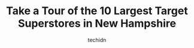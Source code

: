 ---
layout: ampstory
image: https://i0.wp.com/paketmu.com/wp-content/uploads/2023/06/target-0-in-new-hampshire-1686371652.jpeg?resize=640,853
author: techidn
featured: false
description: Explore the diverse Target Superstore scene in New Hampshire, home to an incredible selection of 10 establishments catering to every taste. Whether youre in search of iconic favorites or un
title: Take a Tour of the 10 Largest Target Superstores in New Hampshire
cover:
   title: Take a Tour of the 10 Largest Target Superstores in New Hampshire
   subtitle: RICKPATE
   background: https://paketmu.com/wp-content/uploads/2023/06/target-0-in-new-hampshire-1686371652.jpeg

pages: 
 - layout: thirds
   top: <h1>#1 Target</h1>
   bottom: "<p>The rest of the store was ok but forget about the shoe department. Wow! What a mess. I then asked for someone to order me a pair of shoes since I couldnt find my size in</p>"
   background: https://paketmu.com/wp-content/uploads/2023/06/target-1-in-new-hampshire-1686371652.jpeg
   backgroundblur: true
 - layout: thirds
   top: <h1>#2 Target</h1>
   bottom: "<p>Surprisingly this stores main issue for me has been Lego. 3 times Ive purchased a sealed Lego set off their sales floor and gotten it home only to find out it was retu</p>"
   background: https://paketmu.com/wp-content/uploads/2023/06/target-2-in-new-hampshire-1686371653.jpeg
   cta:
      link: https://paketmu.com/take-a-tour-of-the-10-largest-target-superstores-in-new-hampshire/
      text: Take a Tour of the 10 Largest Target Superstores in New Hampshire
 - layout: thirds
   top: <h1>#3 Target</h1>
   bottom: "<p>Omg! Where to start?! Any thrift store aisles look better then Target! What in the world is going on? While most of the workers are chit chatting the aisles are looking l</p>"
   background: https://paketmu.com/wp-content/uploads/2023/06/target-3-in-new-hampshire-1686371654.jpeg
   cta:
      link: https://paketmu.com/take-a-tour-of-the-10-largest-target-superstores-in-new-hampshire/
      text: Take a Tour of the 10 Largest Target Superstores in New Hampshire
 - layout: thirds
   top: <h1>#4 Target</h1>
   bottom: "<p>80 DAmante Dr, Concord, NH 03301, United States</p>"
   background: https://images.unsplash.com/photo-1618556658017-fd9c732d1360?ixlib=rb-4.0.3&ixid=MnwxMjA3fDB8MHxwaG90by1wYWdlfHx8fGVufDB8fHx8&auto=format&fit=crop&w=640&h=853&q=80
   cta:
      link: https://paketmu.com/take-a-tour-of-the-10-largest-target-superstores-in-new-hampshire/
      text: Take a Tour of the 10 Largest Target Superstores in New Hampshire
 - layout: thirds
   top: <h1>#5 Target</h1>
   bottom: "<p>67 Pleasant Valley St, Methuen, MA 01844, United States</p>"
   background: https://images.unsplash.com/photo-1561679660-d00ee1e0dc8e?ixlib=rb-4.0.3&ixid=MnwxMjA3fDB8MHxwaG90by1wYWdlfHx8fGVufDB8fHx8&auto=format&fit=crop&w=640&h=853&q=80
   cta:
      link: https://paketmu.com/take-a-tour-of-the-10-largest-target-superstores-in-new-hampshire/
      text: Take a Tour of the 10 Largest Target Superstores in New Hampshire
 - layout: thirds
   top: <h1>#6 Target</h1>
   bottom: "<p>100 Quality Dr, Hooksett, NH 03106, United States</p>"
   background: https://images.unsplash.com/photo-1580610447943-1bfbef5efe07?ixlib=rb-4.0.3&ixid=MnwxMjA3fDB8MHxwaG90by1wYWdlfHx8fGVufDB8fHx8&auto=format&fit=crop&w=640&h=853&q=80
   cta:
      link: https://paketmu.com/take-a-tour-of-the-10-largest-target-superstores-in-new-hampshire/
      text: Take a Tour of the 10 Largest Target Superstores in New Hampshire
 - layout: thirds
   top: <h1>#7 Target</h1>
   bottom: "<p>1450 Greenland Rd Ste 1, Greenland, NH 03840, United States</p>"
   background: https://images.unsplash.com/photo-1540457036297-448b6b99e91c?ixlib=rb-4.0.3&ixid=MnwxMjA3fDB8MHxwaG90by1wYWdlfHx8fGVufDB8fHx8&auto=format&fit=crop&w=640&h=853&q=80
   cta:
      link: https://paketmu.com/take-a-tour-of-the-10-largest-target-superstores-in-new-hampshire/
      text: Take a Tour of the 10 Largest Target Superstores in New Hampshire
 - layout: thirds
   middle: Continue reading...
   background: https://images.unsplash.com/photo-1595364397663-fca4f075d796?ixlib=rb-4.0.3&ixid=MnwxMjA3fDB8MHxwaG90by1wYWdlfHx8fGVufDB8fHx8&auto=format&fit=crop&w=640&h=853&q=80
   cta:
      link: https://paketmu.com/take-a-tour-of-the-10-largest-target-superstores-in-new-hampshire/
      text: Take a Tour of the 10 Largest Target Superstores in New Hampshire
      
---